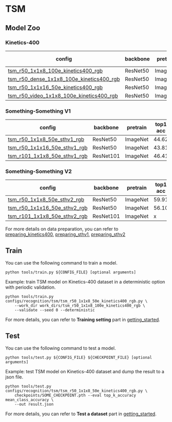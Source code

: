 # TSM

## Model Zoo

### Kinetics-400

|config | backbone | pretrain | top1 acc| top5 acc | gpu_mem(M)| ckpt | log|
|-|-|-|-|-|-|-|-|
|[tsm_r50_1x1x8_100e_kinetics400_rgb](/configs/recognition/tsm/tsm_r50_1x1x8_50e_kinetics400_rgb.py) | ResNet50| ImageNet |70.24|89.56| x  | [ckpt]() | [log]()|
|[tsm_r50_dense_1x1x8_100e_kinetics400_rgb](/configs/recognition/tsm/tsm_r50_dense_1x1x8_100e_kinetics400_rgb.py) | ResNet50 | ImageNet|71.84|90.18| x | [ckpt]() | [log]()|
|[tsm_r50_1x1x16_50e_kinetics400_rgb](/configs/recognition/tsm/tsm_r50_1x1x16_50e_kinetics400_rgb.py) | ResNet50| ImageNet |71.69|90.4| x  | [ckpt]() | [log]()|
|[tsm_r50_video_1x1x8_100e_kinetics400_rgb](/configs/recognition/tsm/tsm_r50_video_1x1x8_100e_kinetics400_rgb.py) | ResNet50| ImageNet | x | x | x | [ckpt]() | [log]()|

### Something-Something V1

|config | backbone| pretrain | top1 acc| top5 acc | gpu_mem(M)  | ckpt | log|
|-|-|-|-|-|-|-|-|
|[tsm_r50_1x1x8_50e_sthv1_rgb](/configs/recognition/tsm/tsm_r50_1x1x8_50e_sthv1_rgb.py) | ResNet50 | ImageNet|44.62|75.51| x| [ckpt]() | [log]()|
|[tsm_r50_1x1x16_50e_sthv1_rgb](/configs/recognition/tsm/tsm_r50_1x1x16_50e_sthv1_rgb.py) | ResNet50 | ImageNet|43.81|74.73| x | [ckpt]() | [log]()|
|[tsm_r101_1x1x8_50e_sthv1_rgb](/configs/recognition/tsm/tsm_r101_1x1x8_50e_sthv1_rgb.py) | ResNet101| ImageNet |46.41|74.07| x | [ckpt]() | [log]()|

### Something-Something V2

|config | backbone | pretrain| top1 acc| top5 acc | gpu_mem(M)  | ckpt | log|
|-|-|-|-|-|-|-|-|
|[tsm_r50_1x1x8_50e_sthv2_rgb](/configs/recognition/tsm/tsm_r50_1x1x8_50e_sthv2_rgb.py) | ResNet50| ImageNet |59.91|84.61| x| [ckpt]() | [log]()|
|[tsm_r50_1x1x16_50e_sthv2_rgb](/configs/recognition/tsm/tsm_r50_1x1x16_50e_sthv2_rgb.py) | ResNet50| ImageNet |56.10|84.43| x| [ckpt]() | [log]()|
|[tsm_r101_1x1x8_50e_sthv2_rgb](/configs/recognition/tsm/tsm_r101_1x1x8_50e_sthv2_rgb.py) | ResNet101 | ImageNet| x | x | x | [ckpt]() | [log]()|

For more details on data preparation, you can refer to [preparing_kinetics400](/tools/data/kinetics400/preparing_kinetics400.md),
[preparing_sthv1](/tools/data/sthv1/preparing_sthv1.md), [preparing_sthv2](/tools/data/sthv2/preparing_sthv2.md)

## Train
You can use the following command to train a model.
```shell
python tools/train.py ${CONFIG_FILE} [optional arguments]
```

Example: train TSM model on Kinetics-400 dataset in a deterministic option with periodic validation.
```shell
python tools/train.py configs/recognition/tsm/tsm_r50_1x1x8_50e_kinetics400_rgb.py \
    --work_dir work_dirs/tsm_r50_1x1x8_100e_kinetics400_rgb \
    --validate --seed 0 --deterministic
```

For more details, you can refer to **Training setting** part in [getting_started](/docs/getting_started.md).

## Test
You can use the following command to test a model.
```shell
python tools/test.py ${CONFIG_FILE} ${CHECKPOINT_FILE} [optional arguments]
```

Example: test TSM model on Kinetics-400 dataset and dump the result to a json file.
```shell
python tools/test.py configs/recognition/tsm/tsm_r50_1x1x8_50e_kinetics400_rgb.py \
    checkpoints/SOME_CHECKPOINT.pth --eval top_k_accuracy mean_class_accuracy \
    --out result.json
```

For more details, you can refer to **Test a dataset** part in [getting_started](/docs/getting_started.md).
